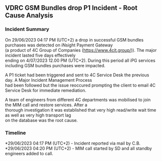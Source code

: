 ## VDRC GSM Bundles drop P1 Incident - Root Cause Analysis

### Incident Summary
On 29/06/2023 04:17 PM (UTC+2) a drop in successful GSM bundles purchases was detected on iNsight Payment Gateway  
(a product of 4C Group of Companies (https://www.4cit.group/)). The major incident lasted five days effectively  
ending on 4/07/2023 12.00 PM (UTC+2). During this period all iPG services including GSM bundles purchases were impacted.  
  
A P1 ticket had been triggered and sent to 4C Service Desk the previous day. A Major Incident Management Process  
had been followed but the issue reoccured prompting the client to email 4C Service Desk for immediate remediation.  
  
A team of engineers from different 4C departments was mobilised to join the MIM call and restore services. After a  
thorough investigation it was established that very high read/write wait time as well as very high transport lag  
on the database was the root cause.  
  
### Timeline  
*29/06/2023 04:17 PM (UTC+2) - Incident reported via mail by C.B.  
*29/06/2023 04:20 PM (UTC+2) - MIM call started by SD and all standby engineers added to call.
